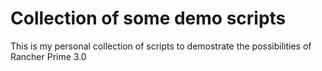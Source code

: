 # Collection of some demo scripts

This is my personal collection of scripts to demostrate the possibilities
of Rancher Prime 3.0
